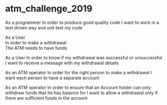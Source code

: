 # atm_challenge_2019

As a programmer
In order to produce good quality code
I want to work in a test driven way and unit test my code

As a User       
In order to make a withdrawal      
The ATM needs to have funds

As a User
In order to know if my withdrawal was successful or unsuccessful
I want to receive a message with my withdrawal details

As an ATM operator
In order for the right person to make a withdrawal
I want each person to have a separate account

As an ATM operator
In order to ensure that an Account holder can only withdraw funds that he has balance for
I want to allow a withdrawal only if there are sufficient funds in the account